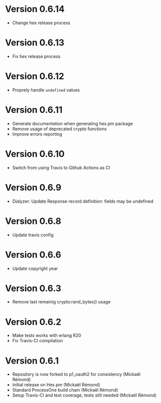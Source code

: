 # Version 0.6.14

* Change hex release process

# Version 0.6.13

* Fix hex release process

# Version 0.6.12

* Proprely handle `undefined` values

# Version 0.6.11

* Generate documentation when generating hex.pm package
* Remove usage of deprecated crypto functions
* Improve errors reporting

# Version 0.6.10

* Switch from using Travis to Github Actions as CI

# Version 0.6.9

* Dialyzer: Update Response record definition: fields may be undefined

# Version 0.6.8

* Update travis config

# Version 0.6.6

* Update copyright year

# Version 0.6.3

* Remove last remainig crypto:rand\_bytes() usage

# Version 0.6.2

* Make tests works with erlang R20
* Fix Travis-CI compilation

# Version 0.6.1

* Repository is now forked to p1_oauth2 for consistency (Mickaël Rémond)
* Initial release on Hex.pm (Mickaël Rémond)
* Standard ProcessOne build chain (Mickaël Rémond)
* Setup Travis-CI and test coverage, tests still needed (Mickaël Rémond)
